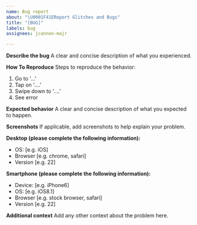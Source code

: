 ```yaml
---
name: Bug report
about: "\U0001F41EReport Glitches and Bugs"
title: "[BUG]"
labels: bug
assignees: jcannon-majr

---
```


**Describe the bug**
A clear and concise description of what you experienced. 

**How To Reproduce**
Steps to reproduce the behavior:
1. Go to '...'
2. Tap on '....'
3. Swipe down to '....'
4. See error

**Expected behavior**
A clear and concise description of what you expected to happen.

**Screenshots**
If applicable, add screenshots to help explain your problem.

**Desktop (please complete the following information):**
 - OS: [e.g. iOS]
 - Browser [e.g. chrome, safari]
 - Version [e.g. 22]

**Smartphone (please complete the following information):**
 - Device: [e.g. iPhone6]
 - OS: [e.g. iOS8.1]
 - Browser [e.g. stock browser, safari]
 - Version [e.g. 22]

**Additional context**
Add any other context about the problem here.
